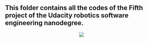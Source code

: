 ## This folder contains all the codes of the Fifth project of the Udacity robotics software engineering nanodegree.

<p align="center"><img src="./resources/gif.gif"></p>
